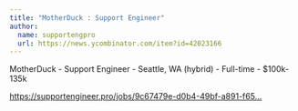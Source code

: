 ```yaml
---
title: "MotherDuck : Support Engineer"
author:
  name: supportengpro
  url: https://news.ycombinator.com/item?id=42023166
---
```

MotherDuck - Support Engineer - Seattle, WA (hybrid) - Full-time - $100k-135k

<a href="https:&#x2F;&#x2F;supportengineer.pro&#x2F;jobs&#x2F;9c67479e-d0b4-49bf-a891-f65ae7e1e6fb" rel="nofollow">https:&#x2F;&#x2F;supportengineer.pro&#x2F;jobs&#x2F;9c67479e-d0b4-49bf-a891-f65...</a>
<JobApplication />
